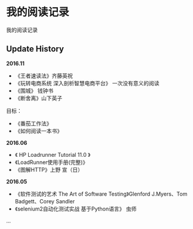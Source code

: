 # 我的阅读记录

我的阅读记录

## Update History

**2016.11**

- 《王者速读法》齐藤英祝
- 《玩转电商系统 深入剖析智慧电商平台》 一次没有意义的阅读
- 《围城》 钱钟书
- 《断舍离》山下英子

目标：

- 《番茄工作法》
- 《如何阅读一本书》

**2016.06**

- 《 HP Loadrunner Tutorial 11.0 》
- 《LoadRunner使用手册(完整)》
- 《图解HTTP》上野 宣（日）


**2016.05**

- 《软件测试的艺术 The Art of Software Testing》Glenford J.Myers、Tom Badgett、Corey Sandler
- 《selenium2自动化测试实战 基于Python语言》 虫师

...